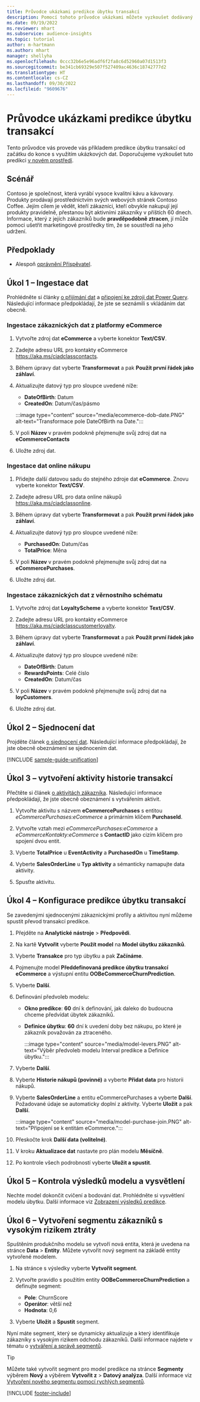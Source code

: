 ```yaml
---
title: Průvodce ukázkami predikce úbytku transakcí
description: Pomocí tohoto průvodce ukázkami můžete vyzkoušet dodávaný model predikce úbytku transakcí.
ms.date: 09/19/2022
ms.reviewer: mhart
ms.subservice: audience-insights
ms.topic: tutorial
author: m-hartmann
ms.author: mhart
manager: shellyha
ms.openlocfilehash: 0ccc32b6e5e96adf6f2fa8c6d52960a07d1513f3
ms.sourcegitcommit: be341cb69329e507f527409ac4636c18742777d2
ms.translationtype: HT
ms.contentlocale: cs-CZ
ms.lasthandoff: 09/30/2022
ms.locfileid: "9609676"
---
```

# <a name="transactional-churn-prediction-sample-guide"></a>Průvodce ukázkami predikce úbytku transakcí

Tento průvodce vás provede vás příkladem predikce úbytku transakcí od začátku do konce s využitím ukázkových dat. Doporučujeme vyzkoušet tuto predikci [v novém prostředí](manage-environments.md).

## <a name="scenario"></a>Scénář

Contoso je společnost, která vyrábí vysoce kvalitní kávu a kávovary. Produkty prodávají prostřednictvím svých webových stránek Contoso Coffee. Jejím cílem je vědět, kteří zákazníci, kteří obvykle nakupují její produkty pravidelně, přestanou být aktivními zákazníky v příštích 60 dnech. Informace, který z jejích zákazníků bude **pravděpodobně ztracen**, jí může pomoci ušetřit marketingové prostředky tím, že se soustředí na jeho udržení.

## <a name="prerequisites"></a>Předpoklady

- Alespoň [oprávnění Přispěvatel](permissions.md).

## <a name="task-1---ingest-data"></a>Úkol 1 – Ingestace dat

Prohlédněte si články [o přijímání dat](data-sources.md) a [připojení ke zdroji dat Power Query](connect-power-query.md). Následující informace předpokládají, že jste se seznámili s vkládáním dat obecně.

### <a name="ingest-customer-data-from-ecommerce-platform"></a>Ingestace zákaznických dat z platformy eCommerce

1. Vytvořte zdroj dat **eCommerce** a vyberte konektor **Text/CSV**.

1. Zadejte adresu URL pro kontakty eCommerce https://aka.ms/ciadclasscontacts.

1. Během úpravy dat vyberte **Transformovat** a pak **Použít první řádek jako záhlaví**.

1. Aktualizujte datový typ pro sloupce uvedené níže:

   - **DateOfBirth**: Datum
   - **CreatedOn**: Datum/čas/pásmo

   :::image type="content" source="media/ecommerce-dob-date.PNG" alt-text="Transformace pole DateOfBirth na Date.":::

1. V poli **Název** v pravém podokně přejmenujte svůj zdroj dat na **eCommerceContacts**

1. Uložte zdroj dat.

### <a name="ingest-online-purchase-data"></a>Ingestace dat online nákupu

1. Přidejte další datovou sadu do stejného zdroje dat **eCommerce**. Znovu vyberte konektor **Text/CSV**.

1. Zadejte adresu URL pro data online nákupů https://aka.ms/ciadclassonline.

1. Během úpravy dat vyberte **Transformovat** a pak **Použít první řádek jako záhlaví**.

1. Aktualizujte datový typ pro sloupce uvedené níže:

   - **PurchasedOn**: Datum/čas
   - **TotalPrice**: Měna

1. V poli **Název** v pravém podokně přejmenujte svůj zdroj dat na **eCommercePurchases**.

1. Uložte zdroj dat.

### <a name="ingest-customer-data-from-loyalty-schema"></a>Ingestace zákaznických dat z věrnostního schématu

1. Vytvořte zdroj dat **LoyaltyScheme** a vyberte konektor **Text/CSV**.

1. Zadejte adresu URL pro kontakty eCommerce https://aka.ms/ciadclasscustomerloyalty.

1. Během úpravy dat vyberte **Transformovat** a pak **Použít první řádek jako záhlaví**.

1. Aktualizujte datový typ pro sloupce uvedené níže:

   - **DateOfBirth**: Datum
   - **RewardsPoints**: Celé číslo
   - **CreatedOn**: Datum/čas

1. V poli **Název** v pravém podokně přejmenujte svůj zdroj dat na **loyCustomers**.

1. Uložte zdroj dat.

## <a name="task-2---data-unification"></a>Úkol 2 – Sjednocení dat

Projděte článek [o sjednocení dat](data-unification.md). Následující informace předpokládají, že jste obecně obeznámení se sjednocením dat.

[!INCLUDE [sample-guide-unification](includes/sample-guide-unification.md)]

## <a name="task-3---create-transaction-history-activity"></a>Úkol 3 – vytvoření aktivity historie transakcí

Přečtěte si článek [o aktivitách zákazníka](activities.md). Následující informace předpokládají, že jste obecně obeznámení s vytvářením aktivit.

1. Vytvořte aktivitu s názvem **eCommercePurchases** s entitou *eCommercePurchases:eCommerce* a primárním klíčem **PurchaseId**.

1. Vytvořte vztah mezi *eCommercePurchases:eCommerce* a *eCommerceKontakty:eCommerce* s **ContactID** jako cizím klíčem pro spojení dvou entit.

1. Vyberte **TotalPrice** u **EventActivity** a **PurchasedOn** u **TimeStamp**.

1. Vyberte **SalesOrderLine** u **Typ aktivity** a sémanticky namapujte data aktivity.

1. Spusťte aktivitu.

## <a name="task-4---configure-transaction-churn-prediction"></a>Úkol 4 – Konfigurace predikce úbytku transakcí

Se zavedenými sjednocenými zákaznickými profily a aktivitou nyní můžeme spustit převod transakcí predikce.

1. Přejděte na **Analytické nástroje** > **Předpovědi**.

1. Na kartě **Vytvořit** vyberte **Použít model** na **Model úbytku zákazníků**.

1. Vyberte **Transakce** pro typ úbytku a pak **Začínáme**.

1. Pojmenujte model **Předdefinovaná predikce úbytku transakcí eCommerce** a výstupní entitu **OOBeCommerceChurnPrediction**.

1. Vyberte **Další**.

1. Definování předvoleb modelu:

   - **Okno predikce**: **60** dní k definování, jak daleko do budoucna chceme předvídat úbytek zákazníků.

   - **Definice úbytku**: **60** dní k uvedení doby bez nákupu, po které je zákazník považován za ztraceného.

     :::image type="content" source="media/model-levers.PNG" alt-text="Výběr předvoleb modelu Interval predikce a Definice úbytku.":::

1. Vyberte **Další**.

1. Vyberte **Historie nákupů (povinné)** a vyberte **Přidat data** pro historii nákupů.

1. Vyberte **SalesOrderLine** a entitu eCommercePurchases a vyberte **Další**. Požadované údaje se automaticky doplní z aktivity. Vyberte **Uložit** a pak **Další**.

   :::image type="content" source="media/model-purchase-join.PNG" alt-text="Připojení se k entitám eCommerce.":::

1. Přeskočte krok **Další data (volitelné)**.

1. V kroku **Aktualizace dat** nastavte pro plán modelu **Měsíčně**.

1. Po kontrole všech podrobností vyberte **Uložit a spustit**.

## <a name="task-5---review-model-results-and-explanations"></a>Úkol 5 – Kontrola výsledků modelu a vysvětlení

Nechte model dokončit cvičení a bodování dat. Prohlédněte si vysvětlení modelu úbytku. Další informace viz [Zobrazení výsledků predikce](predict-transactional-churn.md#view-prediction-results).

## <a name="task-6---create-a-segment-of-high-churn-risk-customers"></a>Úkol 6 – Vytvoření segmentu zákazníků s vysokým rizikem ztráty

Spuštěním produkčního modelu se vytvoří nová entita, která je uvedena na stránce **Data** > **Entity**. Můžete vytvořit nový segment na základě entity vytvořené modelem.

1. Na stránce s výsledky vyberte **Vytvořit segment**.

1. Vytvořte pravidlo s použitím entity **OOBeCommerceChurnPrediction** a definujte segment:
   - **Pole**: ChurnScore
   - **Operátor**: větší než
   - **Hodnota**: 0,6

1. Vyberte **Uložit** a **Spustit** segment.

Nyní máte segment, který se dynamicky aktualizuje a který identifikuje zákazníky s vysokým rizikem odchodu zákazníků. Další informace najdete v tématu o [vytváření a správě segmentů](segments.md).

> [!TIP]
> Můžete také vytvořit segment pro model predikce na stránce **Segmenty** výběrem **Nový** a výběrem **Vytvořit z** > **Datový analýza**. Další informace viz [Vytvoření nového segmentu pomocí rychlých segmentů](segment-quick.md).

[!INCLUDE [footer-include](includes/footer-banner.md)]
